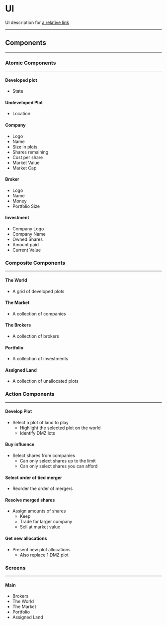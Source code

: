 # UI

UI description for [a relative link](power.md, "Power")

---

## Components

---

### Atomic Components

---

#### Developed plot

- State

#### Undeveloped Plot

- Location

#### Company

- Logo
- Name
- Size in plots
- Shares remaining
- Cost per share
- Market Value
- Market Cap

#### Broker

- Logo
- Name
- Money
- Portfolio Size

#### Investment

- Company Logo
- Company Name
- Owned Shares
- Amount paid
- Current Value

### Composite Components

---

#### The World

- A grid of developed plots

#### The Market

- A collection of companies

#### The Brokers

- A collection of brokers

#### Portfolio

- A collection of investments

#### Assigned Land

- A collection of unallocated plots

### Action Components

---

#### Develop Plot

- Select a plot of land to play
  - Highlight the selected plot on the world
  - Identify DMZ lots

#### Buy influence

- Select shares from companies
  - Can only select shares up to the limit
  - Can only select shares you can afford

#### Select order of tied merger

- Reorder the order of mergers

#### Resolve merged shares

- Assign amounts of shares
  - Keep
  - Trade for larger company
  - Sell at market value

#### Get new allocations

- Present new plot allocations
  - Also replace 1 DMZ plot

### Screens

---

#### Main

- Brokers
- The World
- The Market
- Portfolio
- Assigned Land
